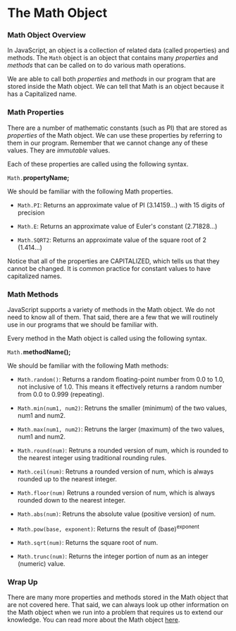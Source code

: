 # The Math Object

### Math Object Overview

In JavaScript, an object is a collection of related data (called properties) and methods. The ```Math``` object is an object that contains many *properties* and *methods* that can be called on to do various math operations. 

We are able to call both *properties* and *methods* in our program that are stored inside the Math object. We can tell that Math is an object because it has a Capitalized name.

### Math Properties
There are a number of mathematic constants (such as PI) that are stored as *properties* of the Math object. We can use these properties by referring to them in our program. Remember that we cannot change any of these values. They are *immutable* values. 

Each of these properties are called using the following syntax.

```Math.```**propertyName;**

We should be familiar with the following Math properties.

* ```Math.PI```: Returns an approximate value of PI (3.14159...) with 15 digits of precision

* ```Math.E```: Returns an approximate value of Euler's constant (2.71828...)

* ```Math.SQRT2```: Returns an approximate value of the square root of 2 (1.414...)

Notice that all of the properties are CAPITALIZED, which tells us that they cannot be changed. It is common practice for constant values to have capitalized names.

### Math Methods
JavaScript supports a variety of methods in the Math object. We do not need to know all of them. That said, there are a few that we will routinely use in our programs that we should be familiar with. 

Every method in the Math object is called using the following syntax.

```Math.```**methodName();**

We should be familiar with the following Math methods:

* ```Math.random()```: Returns a random floating-point number from 0.0 to 1.0, not inclusive of 1.0. This means it effectively returns a random number from 0.0 to 0.999 (repeating).
  
* ```Math.min(num1, num2)```: Retruns the smaller (minimum) of the two values, num1 and num2. 
  
* ```Math.max(num1, num2)```: Retruns the larger (maximum) of the two values, num1 and num2. 

* ```Math.round(num)```: Retruns a rounded version of num, which is rounded to the nearest integer  using traditional rounding rules.

* ```Math.ceil(num)```: Retruns a rounded version of num, which is always rounded up to the nearest integer.

* ```Math.floor(num)``` Retruns a rounded version of num, which is always rounded down to the nearest integer.

* ```Math.abs(num)```: Retruns the absolute value (positive version) of num.

* ```Math.pow(base, exponent)```: Returns the result of (base)<sup>exponent</sup>

* ```Math.sqrt(num)```: Returns the square root of num.

* ```Math.trunc(num)```: Returns the integer portion of num as an integer (numeric) value.

### Wrap Up
There are many more properties and methods stored in the Math object that are not covered here. That said, we can always look up other information on the Math object when we run into a problem that requires us to extend our knowledge. You can read more about the Math object [here](https://developer.mozilla.org/en-US/docs/Web/JavaScript/Reference/Global_Objects/Math).
